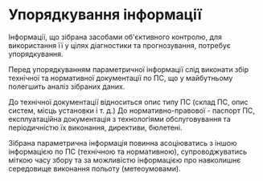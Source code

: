 Упорядкування інформації
=================

Інформації, що зібрана засобами об'єктивного контролю, для використання її у цілях діагностики та прогнозування, потребує упорядкування.

Перед упорядкуванням параметричної інформації слід виконати збір технічної та нормативної документації по ПС, що у майбутньому полегшить аналіз зібраних даних.

До технічної документації відноситься опис типу ПС (склад ПС, опис систем, місць установки і т. д.) До нормативно-правової - паспорт ПС, експлуатаційна документація з технологіями обслуговування та періодичністю їх виконання, директиви, бюлетені.

Зібрана параметрична інформація повинна асоціюватись з іншою інформацією по ПС (технічною та нормативною), супроводжуватись міткою часу збору та за можливістю інформацією про навколишнє середовище виконання польоту (метеоумовами).
